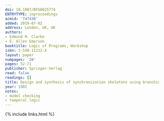 ```yaml
---
doi: 10.1007/BFb0025774
ENTRYTYPE: inproceedings
acmid: '747438'
added: 2019-07-02
address: London, UK, UK
authors:
- Edmund M. Clarke
- E. Allen Emerson
booktitle: Logic of Programs, Workshop
isbn: 3-540-11212-X
layout: paper
numpages: '20'
pages: 52-71
publisher: Springer-Verlag
read: false
readings: []
title: Design and synthesis of synchronization skeletons using branching-time temporal logic
year: 1982
notes:
- model checking
- temporal logic
---
```

{% include links.html %}
